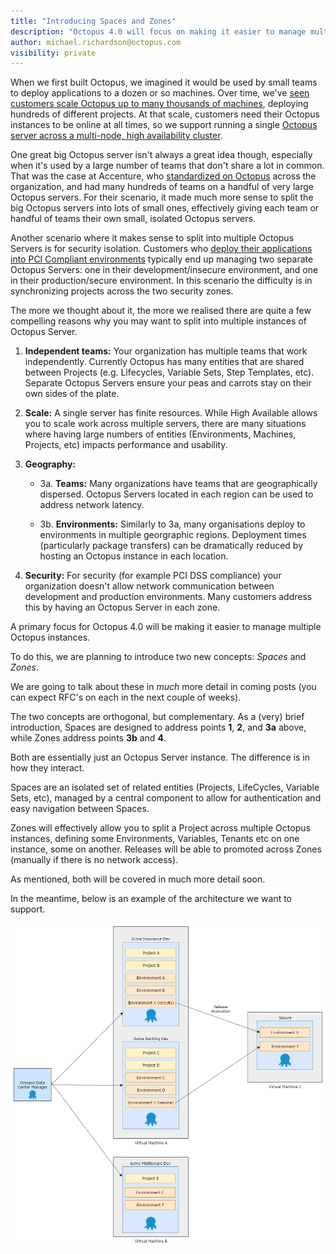 ```yaml
---
title: "Introducing Spaces and Zones"
description: "Octopus 4.0 will focus on making it easier to manage multiple Octopus instances. As part of that, we are introducing two new concepts: Spaces and Zones" 
author: michael.richardson@octopus.com
visibility: private
---
```


When we first built Octopus, we imagined it would be used by small teams to deploy applications to a dozen or so machines. Over time, we've [seen customers scale Octopus up to many thousands of machines](https://octopus.com/blog/octostats), deploying hundreds of different projects. At that scale, customers need their Octopus instances to be online at all times, so we support running a single [Octopus server across a multi-node, high availability cluster](https://octopus.com/high-availability).

One great big Octopus server isn't always a great idea though, especially when it's used by a large number of teams that don't share a lot in common. That was the case at Accenture, who [standardized on Octopus](https://channel9.msdn.com/Shows/ANZMVP/Updating-Octopus-Deploy-at-Accenture-with-Jim-Szubryt-and-Damian-Brady) across the organization, and had many hundreds of teams on a handful of very large Octopus servers. For their scenario, it made much more sense to split the big Octopus servers into lots of small ones, effectively giving each team or handful of teams their own small, isolated Octopus servers.

Another scenario where it makes sense to split into multiple Octopus Servers is for security isolation. Customers who [deploy their applications into PCI Compliant environments](https://octopus.com/docs/reference/pci-compliance-and-octopus-deploy) typically end up managing two separate Octopus Servers: one in their development/insecure environment, and one in their production/secure environment. In this scenario the difficulty is in synchronizing projects across the two security zones.

The more we thought about it, the more we realised there are quite a few compelling reasons why you may want to split into multiple instances of Octopus Server.

1. **Independent teams:** Your organization has multiple teams that work independently. Currently Octopus has many entities that are shared between Projects (e.g. Lifecycles, Variable Sets, Step Templates, etc). Separate Octopus Servers ensure your peas and carrots stay on their own sides of the plate. 

2. **Scale:** A single server has finite resources. While High Available allows you to scale work across multiple servers, there are many situations where having large numbers of entities (Environments, Machines, Projects, etc) impacts performance and usability.    

3. **Geography:** 
    - 3a. **Teams:** Many organizations have teams that are geographically dispersed. Octopus Servers located in each region can be used to address network latency. 

     - 3b. **Environments:** Similarly to 3a, many organisations deploy to environments in multiple georgraphic regions.  Deployment times (particularly package transfers) can be dramatically reduced by hosting an Octopus instance in each location. 

4. **Security:** For security (for example PCI DSS compliance) your organization doesn't allow network communication between development and production environments. Many customers address this by having an Octopus Server in each zone. 


A primary focus for Octopus 4.0 will be making it easier to manage multiple Octopus instances.

To do this, we are planning to introduce two new concepts: _Spaces_ and _Zones_. 

We are going to talk about these in _much_ more detail in coming posts (you can expect RFC's on each in the next couple of weeks). 

The two concepts are orthogonal, but complementary. As a (very) brief introduction, Spaces are designed to address points **1**, **2**, and **3a** above, while Zones address points **3b** and **4**.

Both are essentially just an Octopus Server instance. The difference is in how they interact. 

Spaces are an isolated set of related entities (Projects, LifeCycles, Variable Sets, etc), managed by a central component to allow for authentication and easy navigation between Spaces. 

Zones will effectively allow you to split a Project across multiple Octopus instances, defining some Environments, Variables, Tenants etc on one instance, some on another. Releases will be able to promoted across Zones (manually if there is no network access). 

As mentioned, both will be covered in much more detail soon. 

In the meantime, below is an example of the architecture we want to support.

![Spaces and Zones example architecture](spaces-and-zones-architecture.png)